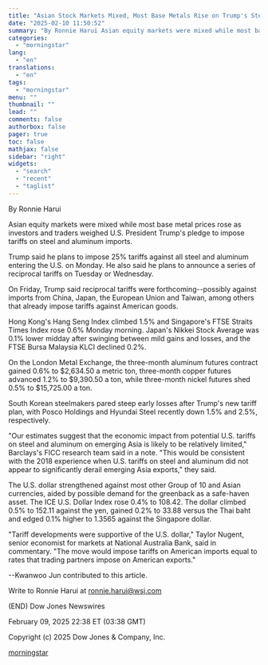 ```yaml
---
title: "Asian Stock Markets Mixed, Most Base Metals Rise on Trump's Steel, Aluminum Tariff Talk — Update"
date: "2025-02-10 11:50:52"
summary: "By Ronnie Harui Asian equity markets were mixed while most base metal prices rose as investors and traders weighed U.S. President Trump's pledge to impose tariffs on steel and aluminum imports. Trump said he plans to impose 25% tariffs against all steel and aluminum entering the U.S. on Monday. He..."
categories:
  - "morningstar"
lang:
  - "en"
translations:
  - "en"
tags:
  - "morningstar"
menu: ""
thumbnail: ""
lead: ""
comments: false
authorbox: false
pager: true
toc: false
mathjax: false
sidebar: "right"
widgets:
  - "search"
  - "recent"
  - "taglist"
---
```


By Ronnie Harui

Asian equity markets were mixed while most base metal prices rose as investors and traders weighed U.S. President Trump's pledge to impose tariffs on steel and aluminum imports.

Trump said he plans to impose 25% tariffs against all steel and aluminum entering the U.S. on Monday. He also said he plans to announce a series of reciprocal tariffs on Tuesday or Wednesday.

On Friday, Trump said reciprocal tariffs were forthcoming--possibly against imports from China, Japan, the European Union and Taiwan, among others that already impose tariffs against American goods.

Hong Kong's Hang Seng Index climbed 1.5% and Singapore's FTSE Straits Times Index rose 0.6% Monday morning. Japan's Nikkei Stock Average was 0.1% lower midday after swinging between mild gains and losses, and the FTSE Bursa Malaysia KLCI declined 0.2%.

On the London Metal Exchange, the three-month aluminum futures contract gained 0.6% to $2,634.50 a metric ton, three-month copper futures advanced 1.2% to $9,390.50 a ton, while three-month nickel futures shed 0.5% to $15,725.00 a ton.

South Korean steelmakers pared steep early losses after Trump's new tariff plan, with Posco Holdings and Hyundai Steel recently down 1.5% and 2.5%, respectively.

"Our estimates suggest that the economic impact from potential U.S. tariffs on steel and aluminum on emerging Asia is likely to be relatively limited," Barclays's FICC research team said in a note. "This would be consistent with the 2018 experience when U.S. tariffs on steel and aluminum did not appear to significantly derail emerging Asia exports," they said.

The U.S. dollar strengthened against most other Group of 10 and Asian currencies, aided by possible demand for the greenback as a safe-haven asset. The ICE U.S. Dollar Index rose 0.4% to 108.42. The dollar climbed 0.5% to 152.11 against the yen, gained 0.2% to 33.88 versus the Thai baht and edged 0.1% higher to 1.3565 against the Singapore dollar.

"Tariff developments were supportive of the U.S. dollar," Taylor Nugent, senior economist for markets at National Australia Bank, said in commentary. "The move would impose tariffs on American imports equal to rates that trading partners impose on American exports."

--Kwanwoo Jun contributed to this article.

Write to Ronnie Harui at ronnie.harui@wsj.com

(END) Dow Jones Newswires

February 09, 2025 22:38 ET (03:38 GMT)

Copyright (c) 2025 Dow Jones & Company, Inc.

[morningstar](https://www.morningstar.com/news/dow-jones/202502091403/asian-stock-markets-mixed-most-base-metals-rise-on-trumps-steel-aluminum-tariff-talk-update)
